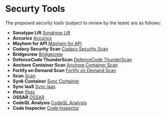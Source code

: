 # Securty Tools

The proposed security tools (subject to review by the team)
are as follows:

* **Sonatype Lift**             [Sonatype Lift](https://github.com/marketplace/muse-dev)
* **Accurics**                  [Accurics](https://github.com/marketplace/accurics)
* **Mayhem for API**            [Mayhem for API](https://github.com/rlennon/mscplacprj2021/security/code-scanning)
* **Codacy Security Scan**      [Codacy Security Scan](https://github.com/rlennon/mscplacprj2021/security/code-scanning)
* **Bridgecrew**                [Bridgecrew](https://github.com/marketplace/bridgecrew)
* **DefenceCode ThunderScan**   [DefenceCode ThunderScan](https://github.com/marketplace/actions/defensecode-thunderscan-action)
* **Anchore Container Scan**    [Anchore Container Scan](https://github.com/rlennon/mscplacprj2021/security/code-scanning)
* **Fortify on Demand Scan**    [Fortify on Demand Scan](https://github.com/rlennon/mscplacprj2021/security/code-scanning)
* **Scan**                      [Scan](https://github.com/rlennon/mscplacprj2021/security/code-scanning)
* **Synk Container**            [Sync Container](https://github.com/rlennon/mscplacprj2021/security/code-scanning)
* **Sync IaaS**                 [Sync Iaas](https://github.com/rlennon/mscplacprj2021/security/code-scanning)
* **tfsec**                     [tfsec](https://github.com/rlennon/mscplacprj2021/security/code-scanning)
* **OSSAR**                     [OSSAR](https://github.com/rlennon/mscplacprj2021/security/code-scanning)
* **CodeQL Analysis**           [CodeQL Analysis](https://github.com/rlennon/mscplacprj2021/security/code-scanning)
* **Code Inspector**            [Code Inspector](https://github.com/marketplace/actions/code-inspector-github-action)

